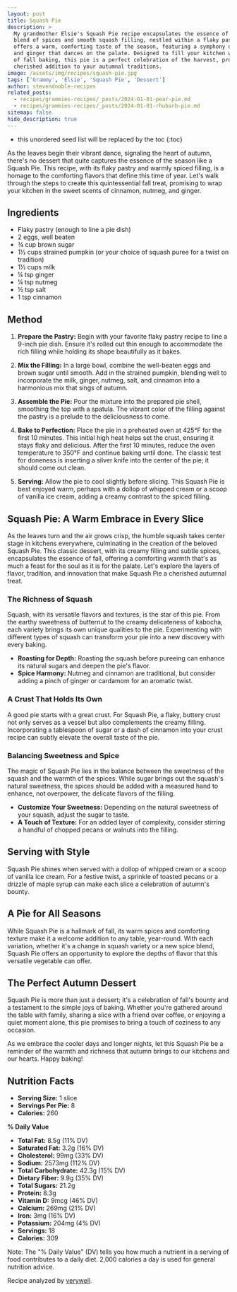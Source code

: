 ```yaml
---
layout: post
title: Squash Pie
description: >
  My grandmother Elsie's Squash Pie recipe encapsulates the essence of autumn with its rich
  blend of spices and smooth squash filling, nestled within a flaky pastry shell. Each slice
  offers a warm, comforting taste of the season, featuring a symphony of cinnamon, nutmeg,
  and ginger that dances on the palate. Designed to fill your kitchen with the cozy aromas
  of fall baking, this pie is a perfect celebration of the harvest, promising to become a
  cherished addition to your autumnal traditions.
image: /assets/img/recipes/squash-pie.jpg
tags: ['Grammy', 'Elsie', 'Squash Pie', 'Dessert']
author: stevendnoble-recipes
related_posts:
  - recipes/grammies-recipes/_posts/2024-01-01-pear-pie.md
  - recipes/grammies-recipes/_posts/2024-01-01-rhubarb-pie.md
sitemap: false
hide_description: true
---
```


* this unordered seed list will be replaced by the toc
{:toc}

As the leaves begin their vibrant dance, signaling the heart of autumn, there's no dessert that quite captures the essence of the season like a Squash Pie. This recipe, with its flaky pastry and warmly spiced filling, is a homage to the comforting flavors that define this time of year. Let's walk through the steps to create this quintessential fall treat, promising to wrap your kitchen in the sweet scents of cinnamon, nutmeg, and ginger.

## Ingredients

* Flaky pastry (enough to line a pie dish)
* 2 eggs, well beaten
* ¾ cup brown sugar
* 1½ cups strained pumpkin (or your choice of squash puree for a twist on tradition)
* 1½ cups milk
* ¼ tsp ginger
* ¼ tsp nutmeg
* ½ tsp salt
* 1 tsp cinnamon

## Method

1. **Prepare the Pastry:** Begin with your favorite flaky pastry recipe to line a 9-inch pie dish. Ensure it's rolled out thin enough to accommodate the rich filling while holding its shape beautifully as it bakes.

2. **Mix the Filling:** In a large bowl, combine the well-beaten eggs and brown sugar until smooth. Add in the strained pumpkin, blending well to incorporate the milk, ginger, nutmeg, salt, and cinnamon into a harmonious mix that sings of autumn.

3. **Assemble the Pie:** Pour the mixture into the prepared pie shell, smoothing the top with a spatula. The vibrant color of the filling against the pastry is a prelude to the deliciousness to come.

4. **Bake to Perfection:** Place the pie in a preheated oven at 425°F for the first 10 minutes. This initial high heat helps set the crust, ensuring it stays flaky and delicious. After the first 10 minutes, reduce the oven temperature to 350°F and continue baking until done. The classic test for doneness is inserting a silver knife into the center of the pie; it should come out clean.

5. **Serving:** Allow the pie to cool slightly before slicing. This Squash Pie is best enjoyed warm, perhaps with a dollop of whipped cream or a scoop of vanilla ice cream, adding a creamy contrast to the spiced filling.

## Squash Pie: A Warm Embrace in Every Slice

As the leaves turn and the air grows crisp, the humble squash takes center stage in kitchens everywhere, culminating in the creation of the beloved Squash Pie. This classic dessert, with its creamy filling and subtle spices, encapsulates the essence of fall, offering a comforting warmth that's as much a feast for the soul as it is for the palate. Let's explore the layers of flavor, tradition, and innovation that make Squash Pie a cherished autumnal treat.

### The Richness of Squash

Squash, with its versatile flavors and textures, is the star of this pie. From the earthy sweetness of butternut to the creamy delicateness of kabocha, each variety brings its own unique qualities to the pie. Experimenting with different types of squash can transform your pie into a new discovery with every baking.

* **Roasting for Depth:** Roasting the squash before pureeing can enhance its natural sugars and deepen the pie's flavor.
* **Spice Harmony:** Nutmeg and cinnamon are traditional, but consider adding a pinch of ginger or cardamom for an aromatic twist.

### A Crust That Holds Its Own

A good pie starts with a great crust. For Squash Pie, a flaky, buttery crust not only serves as a vessel but also complements the creamy filling. Incorporating a tablespoon of sugar or a dash of cinnamon into your crust recipe can subtly elevate the overall taste of the pie.

### Balancing Sweetness and Spice

The magic of Squash Pie lies in the balance between the sweetness of the squash and the warmth of the spices. While sugar brings out the squash's natural sweetness, the spices should be added with a measured hand to enhance, not overpower, the delicate flavors of the filling.

* **Customize Your Sweetness:** Depending on the natural sweetness of your squash, adjust the sugar to taste.
* **A Touch of Texture:** For an added layer of complexity, consider stirring a handful of chopped pecans or walnuts into the filling.

## Serving with Style

Squash Pie shines when served with a dollop of whipped cream or a scoop of vanilla ice cream. For a festive twist, a sprinkle of toasted pecans or a drizzle of maple syrup can make each slice a celebration of autumn's bounty.

## A Pie for All Seasons

While Squash Pie is a hallmark of fall, its warm spices and comforting texture make it a welcome addition to any table, year-round. With each variation, whether it's a change in squash variety or a new spice blend, Squash Pie offers an opportunity to explore the depths of flavor that this versatile vegetable can offer.

## The Perfect Autumn Dessert

Squash Pie is more than just a dessert; it's a celebration of fall's bounty and a testament to the simple joys of baking. Whether you're gathered around the table with family, sharing a slice with a friend over coffee, or enjoying a quiet moment alone, this pie promises to bring a touch of coziness to any occasion.

As we embrace the cooler days and longer nights, let this Squash Pie be a reminder of the warmth and richness that autumn brings to our kitchens and our hearts. Happy baking!

## Nutrition Facts

* **Serving Size:** 1 slice
* **Servings Per Pie:** 8
* **Calories:** 260

**% Daily Value**

* **Total Fat:** 8.5g (11% DV)
* **Saturated Fat:** 3.2g (16% DV)
* **Cholesterol:** 99mg (33% DV)
* **Sodium:** 2573mg (112% DV)
* **Total Carbohydrate:** 42.3g (15% DV)
* **Dietary Fiber:** 9.9g (35% DV)
* **Total Sugars:** 21.2g
* **Protein:** 8.3g
* **Vitamin D:** 9mcg (46% DV)
* **Calcium:** 269mg (21% DV)
* **Iron:** 3mg (16% DV)
* **Potassium:** 204mg (4% DV)
* **Servings:** 18
* **Calories:** 309

Note: The "% Daily Value" (DV) tells you how much a nutrient in a serving of food contributes to a daily diet. 2,000 calories a day is used for general nutrition advice.

Recipe analyzed by <a href="https://www.verywellfit.com/recipe-nutrition-analyzer-4157076" target="_blank">verywell</a>.

<script type="application/ld+json">
{
  "@context": "http://schema.org/",
  "@type": "Recipe",
  "name": "Squash Pie",
  "image": "squash-pie.jpg",
  "author": {
    "@type": "Person",
    "name": "Steven D Noble"
  },
  "description": "A heartwarming Squash Pie recipe perfect for autumn, featuring a flaky pastry filled with a spiced squash mixture.",
  "prepTime": "PT20M",
  "cookTime": "PT1H25M",
  "totalTime": "PT1H45M",
  "recipeYield": "8 servings",
  "recipeIngredient": [
    "Flaky pastry for pie shell",
    "2 eggs, well beaten",
    "¾ cup brown sugar",
    "1½ cups strained pumpkin or squash",
    "1½ cups milk",
    "¼ tsp ginger",
    "¼ tsp nutmeg",
    "½ tsp salt",
    "1 tsp cinnamon"
  ],
  "recipeInstructions": [
    "Combine all ingredients and pour into pie shell.",
    "Bake at 425°F for 10 minutes, then reduce heat to 350°F and bake until done.",
    "Pie is ready when a silver knife inserted comes out clean."
  ],
  "nutrition": {
    "@type": "NutritionInformation",
    "servingSize": "1 slice",
    "calories": "260 calories",
    "fatContent": "8.5g",
    "saturatedFatContent": "3.2g",
    "cholesterolContent": "99mg",
    "sodiumContent": "2573mg",
    "carbohydrateContent": "42.3g",
    "fiberContent": "9.9g",
    "sugarContent": "21.2g",
    "proteinContent": "8.3g",
    "vitaminDContent": "9mcg",
    "calciumContent": "269mg",
    "ironContent": "3mg",
    "potassiumContent": "204mg"
  }
}
</script>

